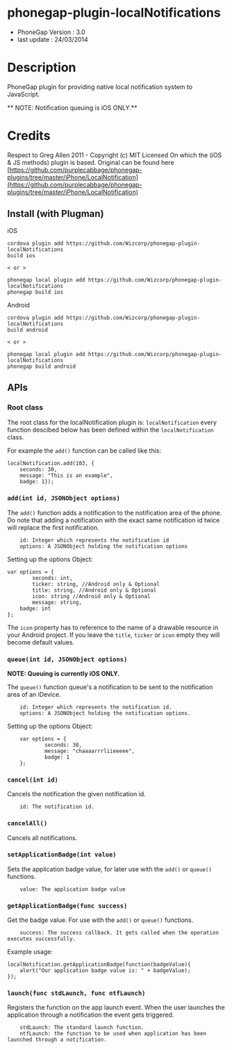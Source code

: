 # phonegap-plugin-localNotifications

- PhoneGap Version : 3.0
- last update : 24/03/2014

# Description

PhoneGap plugin for providing native local notification system to JavaScript.

** NOTE: Notification queuing is iOS ONLY.**

# Credits

Respect to Greg Allen 2011 -  Copyright (c) MIT Licensed
On which the (iOS & JS methods) plugin is based.
Original can be found here [https://github.com/purplecabbage/phonegap-plugins/tree/master/iPhone/LocalNotification](https://github.com/purplecabbage/phonegap-plugins/tree/master/iPhone/LocalNotification)

## Install (with Plugman) 

iOS
	
	cordova plugin add https://github.com/Wizcorp/phonegap-plugin-localNotifications
	build ios
	
	< or >
	
	phonegap local plugin add https://github.com/Wizcorp/phonegap-plugin-localNotifications
	phonegap build ios

Android
	
	cordova plugin add https://github.com/Wizcorp/phonegap-plugin-localNotifications
	build android
	
	< or >
	
	phonegap local plugin add https://github.com/Wizcorp/phonegap-plugin-localNotifications
	phonegap build android


## APIs

### Root class

The root class for the localNotification plugin is: `localNotification` every function descibed below has been defined within the `localNotification` class.

For example the `add()` function can be called like this:
```
localNotification.add(103, {
	seconds: 30,
	message: "This is an example",
	badge: 1});
```

### `add(int id, JSONObject options)`

The `add()` function adds a notification to the notification area of the phone. Do note that adding a notification with the exact same notification id twice will replace the first notification.

```
	id: Integer which represents the notification id
	options: A JSONObject holding the notification options
```

Setting up the options Object:
```
var options = {
    	seconds: int,
    	ticker: string, //Android only & Optional
    	title: string, //Android only & Optional
    	icon: string //Android only & Optional
    	message: string, 
	badge: int
};
```

The `icon` property has to reference to the name of a drawable resource in your Android project. If you leave the `title`, `ticker` or `icon` empty they will become default values.

### `queue(int id, JSONObject options)`

**NOTE: Queuing is currently iOS ONLY.**

The `queue()` function queue's a notification to be sent to the notification area of an iDevice.

```
	id: Integer which represents the notification id.
	options: A JSONObject holding the notification options.
```

Setting up the options Object:
```
	var options = {
    		seconds: 30, 
    		message: "chaaaarrrliieeeee", 
    		badge: 1 
	};
```
	
### `cancel(int id)`

Cancels the notification the given notification id.

```
	id: The notification id.
```


### `cancelAll()`

Cancels all notifications.


### `setApplicationBadge(int value)`

Sets the application badge value, for later use with the `add()` or `queue()` functions.

```
	value: The application badge value	
```

### `getApplicationBadge(func success)`

Get the badge value. For use with the `add()` or `queue()` functions.

```
	success: The success callback. It gets called when the operation executes successfully.
```

Example usage:
```
localNotification.getApplicationBadge(function(badgeValue){
	alert("Our application badge value is: " + badgeValue);
});
```

### `launch(func stdLaunch, func ntfLaunch)`

Registers the function on the app launch event. When the user launches the application through a notification the event gets triggered.

```
	stdLaunch: The standard launch function.
	ntfLaunch: the function to be used when application has been launched through a notification.
```
